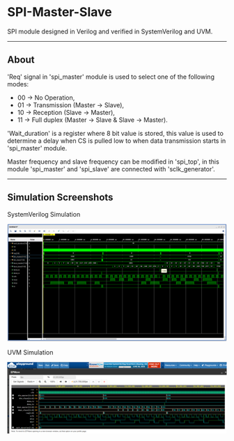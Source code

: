 # SPI-Master-Slave

SPI module designed in Verilog and verified in SystemVerilog and UVM.

---
## About
'Req' signal in 'spi_master' module is used to select one of the following modes:
- 00 -> No Operation,
- 01 -> Transmission (Master -> Slave),
- 10 -> Reception (Slave -> Master),
- 11 -> Full duplex (Master -> Slave & Slave -> Master).

'Wait_duration' is a register where 8 bit value is stored, this value is used to determine
a delay when CS is pulled low to when data transmission starts in 'spi_master' module.

Master frequency and slave frequency can be modified in 'spi_top', in this module 'spi_master'
and 'spi_slave' are connected with 'sclk_generator'.

---
## Simulation Screenshots
SystemVerilog Simulation
<div align="center"> <img src="/spi_simulation_results/sv_tb_results/vivado_waveforms.png"> </div>

UVM Simulation
<div align="center"> <img src="/spi_simulation_results/uvm_tb_results/uvm_eda_waveforms.png"> </div> 
